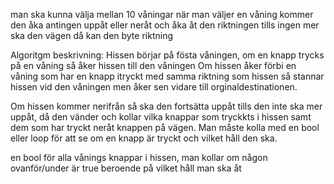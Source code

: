 man ska kunna välja mellan 10 våningar 
när man väljer en våning kommer den åka antingen uppåt eller neråt och åka åt den riktningen tills ingen mer ska den vägen då kan den byte riktning



Algoritgm beskrivning:
Hissen börjar på fösta våningen, om en knapp trycks på en våning så åker hissen till den våningen
Om hissen åker förbi en våning som har en knapp itryckt med samma riktning som hissen så stannar hissen vid den våningen men åker sen vidare till orginaldestinationen.

Om hissen kommer nerifrån så ska den fortsätta uppåt tills den inte ska mer uppåt, då den vänder och kollar vilka knappar som tryckkts i hissen samt dem som har tryckt neråt knappen på vägen. Man måste kolla med en bool eller loop för att se om en knapp är tryckt och vilket håll den ska.

en bool för alla vånings knappar i hissen, man kollar om någon ovanför/under är true beroende på vilket håll man ska åt